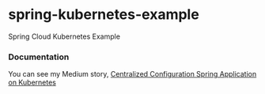 # spring-kubernetes-example

Spring Cloud Kubernetes Example

### Documentation
You can see my Medium story, [Centralized Configuration Spring Application on Kubernetes](https://medium.com/@ard333/centralized-configuration-spring-application-on-kubernetes-4fd9e1a31f35)
